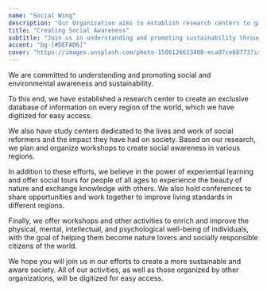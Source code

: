 ```yaml
---
name: "Social Wing"
description: "Our Organization aims to establish research centers to gather information about every region in the world and create a database, as well as study the work and impact of social reformers."
title: "Creating Social Awareness"
subtitle: "Join us in understanding and promoting sustainability through research, experiential learning, and social responsibility"
accent: "bg-[#DEFAD6]"
cover: "https://images.unsplash.com/photo-1506126613408-eca07ce68773?ixlib=rb-4.0.3&ixid=M3wxMjA3fDB8MHxwaG90by1wYWdlfHx8fGVufDB8fHx8fA%3D%3D&auto=format&fit=crop&w=1099&q=80"
---
```


We are committed to understanding and promoting social and environmental awareness and sustainability.

To this end, we have established a research center to create an exclusive database of information on every region of the world, which we have digitized for easy access.

We also have study centers dedicated to the lives and work of social reformers and the impact they have had on society. Based on our research, we plan and organize workshops to create social awareness in various regions.

In addition to these efforts, we believe in the power of experiential learning and offer social tours for people of all ages to experience the beauty of nature and exchange knowledge with others. We also hold conferences to share opportunities and work together to improve living standards in different regions.

Finally, we offer workshops and other activities to enrich and improve the physical, mental, intellectual, and psychological well-being of individuals, with the goal of helping them become nature lovers and socially responsible citizens of the world.

We hope you will join us in our efforts to create a more sustainable and aware society. All of our activities, as well as those organized by other organizations, will be digitized for easy access.
